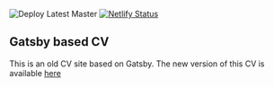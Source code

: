 ![Deploy Latest Master](https://github.com/EugeneDraitsev/cv/workflows/Check%20Latest%20Master/badge.svg)
[![Netlify Status](https://api.netlify.com/api/v1/badges/5b255e6a-f024-4fe2-8cda-c36ee332dc93/deploy-status)](https://app.netlify.com/sites/eugene-draitsev/deploys)

## Gatsby based CV

This is an old CV site based on Gatsby. The new version of this CV is available [here](https://github.com/EugeneDraitsev/cv-nextjs)
